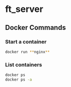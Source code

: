 # ft_server

## Docker Commands

### Start a container

```bash
docker run **nginx**
```

### List containers

```bash
docker ps  
docker ps -a
```

